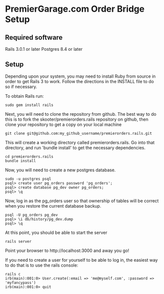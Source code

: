 PremierGarage.com Order Bridge Setup
====================================

Required software
-----------------

Rails 3.0.1 or later
Postgres 8.4 or later

Setup
-----

Depending upon your system, you may need to install Ruby from source in order to get Rails 3 to work. Follow the directions in the INSTALL file to do so if necessary.

To obtain Rails run:

    sudo gem install rails

Next, you will need to clone the repository from github. The best way to do this is to fork the skooter/premierorders.rails repository on github, then clone your
repository to get a copy on your local machine

    git clone git@github.com:my_github_username/premierorders.rails.git

This will create a working directory called premierorders.rails. Go into that directory, and run 'bundle install' to get the necessary dependencies.

    cd premierorders.rails
    bundle install

Now, you will need to create a new postgres database.

    sudo -u postgres psql
    psql> create user pg_orders password 'pg_orders';
    psql> create database pg_dev owner pg_orders;
    psql> \q

Now, log in as the pg_orders user so that ownership of tables will be correct when you restore the current database backup.

    psql -U pg_orders pg_dev
    psql> \i db/history/pg_dev.dump
    psql> \q

At this point, you should be able to start the server

    rails server

Point your browser to http://localhost:3000 and away you go!

If you need to create a user for yourself to be able to log in, the easiest way to do that is to use the rails console:

    rails c
    irb(main):001:0> User.create(:email => 'me@myself.com', :password => 'myfancypass')
    irb(main):001:0> quit

